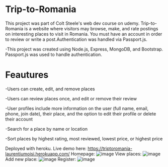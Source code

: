 # Trip-to-Romania
This project was part of Colt Steele's web dev course on udemy.
Trip-to-Romania is a website where visitors may browse, make, and rate postings on interesting places to visit in Romania. You must have an account in order to review or write a post.Authentication was handled via Passport.js.

-This project was created using Node.js, Express, MongoDB, and Bootstrap. Passport.js was used to handle authentication.
 
 # Feautures
-Users can create, edit, and remove places

-Users can review places once, and edit or remove their review

-User profiles include more information on the user (full name, email, phone, join date), their place, and the option to edit their profile or delete their account

-Search for a place by name or location

-Sort places by highest rating, most reviewed, lowest price, or highest price

Deployed with heroku. Live demo here: https://triptoromania-laurentiumoisi.herokuapp.com/
Homepage:
![image](https://user-images.githubusercontent.com/94526883/153757331-b6fbf110-10c3-45ac-867f-d84f07790cbb.png)
View places:
![image](https://user-images.githubusercontent.com/94526883/153757344-0e9e7525-06c5-467e-9381-d8bce9455482.png)
Add new place:
![image](https://user-images.githubusercontent.com/94526883/153757415-48722876-c21b-43e0-bdd6-455f67673bfd.png)
Register:
![image](https://user-images.githubusercontent.com/94526883/153757376-4e012d9c-dca4-4cfa-ba1a-092734e686c2.png)

